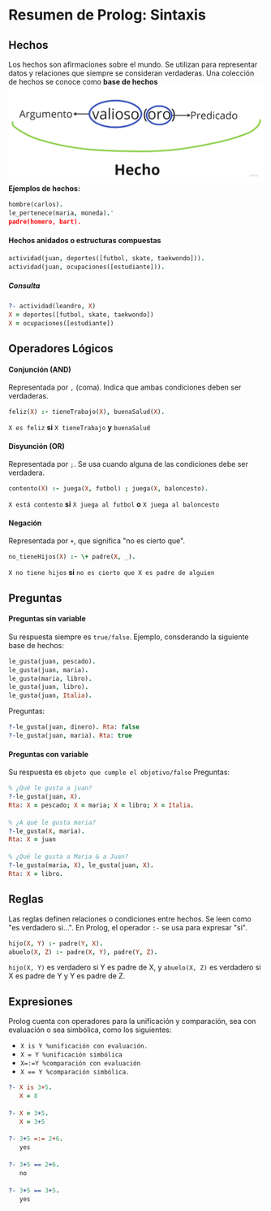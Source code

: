 # Resumen de Prolog: Sintaxis
## Hechos
Los hechos son afirmaciones sobre el mundo. Se utilizan para representar datos y relaciones que siempre se consideran verdaderas.
Una colección de hechos se conoce como __base de hechos__
![alt text](./img/hecho.png)
__Ejemplos de hechos:__
```prolog
hombre(carlos).
le_pertenece(maria, moneda).'
padre(homero, bart).
```
#### Hechos anidados o estructuras compuestas
```prolog
actividad(juan, deportes([futbol, skate, taekwondo])).
actividad(juan, ocupaciones([estudiante])).
```
##### Consulta
```prolog
?- actividad(leandro, X)
X = deportes([futbol, skate, taekwondo])
X = ocupaciones([estudiante])
```

## Operadores Lógicos
#### Conjunción (AND)
Representada por `,` (coma). Indica que ambas condiciones deben ser verdaderas.
```prolog
feliz(X) :- tieneTrabajo(X), buenaSalud(X).
```
`X es feliz` __si__ `X tieneTrabajo` __y__ `buenaSalud`

#### Disyunción (OR)
Representada por `;`. Se usa cuando alguna de las condiciones debe ser verdadera.
```prolog
contento(X) :- juega(X, futbol) ; juega(X, baloncesto).
```
`X está contento` __si__ `X juega al futbol` __o__ `X juega al baloncesto`

#### Negación
Representada por `+`, que significa "no es cierto que".
```prolog
no_tieneHijos(X) :- \+ padre(X, _).
```
`X no tiene hijos` __si__ `no es cierto que X es padre de alguien`

## Preguntas
#### Preguntas sin variable
Su respuesta siempre es `true/false`.
Ejemplo, consderando la siguiente base de hechos:
```prolog
le_gusta(juan, pescado).
le_gusta(juan, maria).
le_gusta(maria, libro).
le_gusta(juan, libro).
le_gusta(juan, Italia).
```
Preguntas:
```prolog
?-le_gusta(juan, dinero). Rta: false
?-le_gusta(juan, maria). Rta: true
```
#### Preguntas con variable
Su respuesta es `objeto que cumple el objetivo/false`
Preguntas:
```prolog
% ¿Qué le gusta a juan?
?-le_gusta(juan, X).
Rta: X = pescado; X = maria; X = libro; X = Italia.

% ¿A qué le gusta maria?
?-le_gusta(X, maria).
Rta: X = juan

% ¿Qué le gusta a Maria & a Juan?
?-le_gusta(maria, X), le_gusta(juan, X).
Rta: X = libro.
```


## Reglas
Las reglas definen relaciones o condiciones entre hechos. Se leen como "es verdadero si...".
En Prolog, el operador `:-` se usa para expresar "si".
```prolog
hijo(X, Y) :- padre(Y, X).
abuelo(X, Z) :- padre(X, Y), padre(Y, Z).
```
`hijo(X, Y)` es verdadero si Y es padre de X, y `abuelo(X, Z)` es verdadero si X es padre de Y y Y es padre de Z.

## Expresiones
Prolog cuenta con operadores para la unificación y comparación, sea con evaluación o sea simbólica, como los siguientes:
- `X is Y %unificación con evaluación.`
- `X = Y %unificación simbólica`
- `X=:=Y %comparación con evaluación`
- `X == Y %comparación simbólica.`

```prolog
?- X is 3+5.
   X = 8

?- X = 3+5.
   X = 3+5

?- 3+5 =:= 2+6.
   yes

?- 3+5 == 2+6.
   no

?- 3+5 == 3+5.
   yes
```